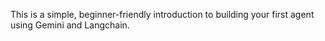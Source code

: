 This is a simple, beginner-friendly introduction to building your first agent using Gemini and Langchain. 
